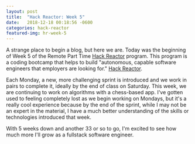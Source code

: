 ```yaml
---
layout: post
title:  "Hack Reactor: Week 5"
date:   2018-12-18 00:18:56 -0600
categories: hack-reactor
featured-img: hr-week-5
---
```

A strange place to begin a blog, but here we are. Today was the beginning of Week 5 of the Remote Part Time [Hack Reactor](https://www.hackreactor.com/) program. This program is a coding bootcamp that helps to build "autonomous, capable software engineers that employers are looking for." [Hack Reactor](https://getcoding.hackreactor.com/remote-part-time/).

Each Monday, a new, more challenging sprint is introduced and we work in pairs to complete it, ideally by the end of class on Saturday. This week, we are continuing to work on algorithms with a chess-based app. I've gotten used to feeling completely lost as we begin working on Mondays, but it's a really cool experience because by the end of the sprint, while I may not be an expert in the material, I have a much better understanding of the skills or technologies introduced that week.

With 5 weeks down and another 33 or so to go, I'm excited to see how much more I'll grow as a fullstack software engineer.